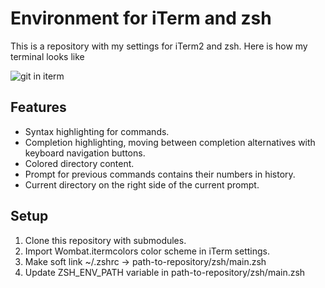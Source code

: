 <h1>Environment for iTerm and zsh</h1>

This is a repository with my settings for iTerm2 and zsh. Here is how my terminal looks like

![git in iterm](https://raw.github.com/pavelosipov/env/master/.screenshots/env.png)

<h2>Features</h2>

  * Syntax highlighting for commands.
  * Completion highlighting, moving between completion alternatives with keyboard navigation buttons.
  * Colored directory content.
  * Prompt for previous commands contains their numbers in history.
  * Current directory on the right side of the current prompt.

<h2>Setup</h2>

  1. Clone this repository with submodules.
  2. Import Wombat.itermcolors color scheme in iTerm settings.
  3. Make soft link ~/.zshrc -> path-to-repository/zsh/main.zsh
  4. Update ZSH_ENV_PATH variable in path-to-repository/zsh/main.zsh

